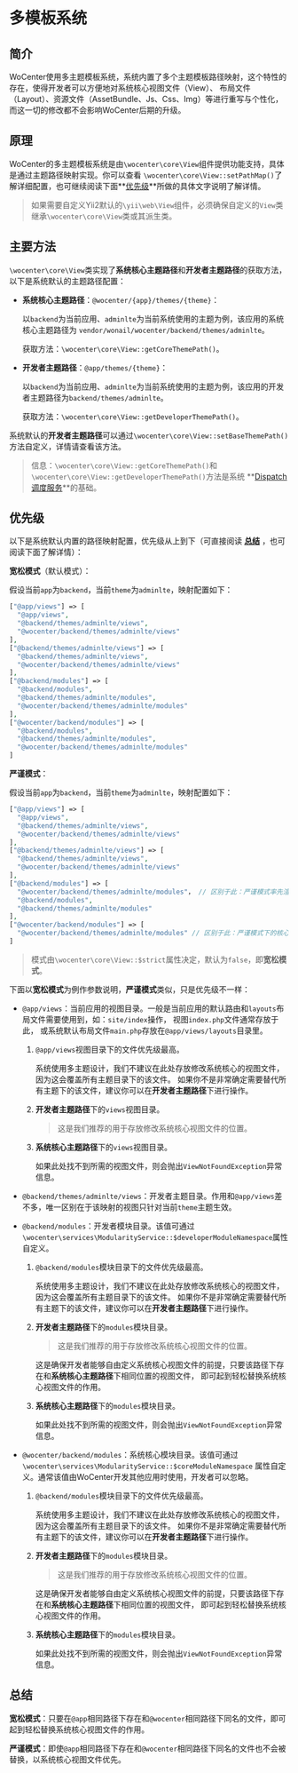 # 多模板系统

## 简介

WoCenter使用多主题模板系统，系统内置了多个主题模板路径映射，这个特性的存在，使得开发者可以方便地对系统核心视图文件（View）、
布局文件（Layout）、资源文件（AssetBundle、Js、Css、Img）等进行重写与个性化，而这一切的修改都不会影响WoCenter后期的升级。

## 原理

WoCenter的多主题模板系统是由`\wocenter\core\View`组件提供功能支持，具体是通过主题路径映射实现。你可以查看
`\wocenter\core\View::setPathMap()`了解详细配置，也可继续阅读下面**[优先级](#you-xian-ji)**所做的具体文字说明了解详情。

>   如果需要自定义Yii2默认的`\yii\web\View`组件，必须确保自定义的`View`类继承`\wocenter\core\View`类或其派生类。

## 主要方法

`\wocenter\core\View`类实现了**系统核心主题路径**和**开发者主题路径**的获取方法，以下是系统默认的主题路径配置：

- **系统核心主题路径**：`@wocenter/{app}/themes/{theme}`：

  以`backend`为当前应用、`adminlte`为当前系统使用的主题为例，该应用的系统核心主题路径为
`vendor/wonail/wocenter/backend/themes/adminlte`。

  获取方法：`\wocenter\core\View::getCoreThemePath()`。

- **开发者主题路径**：`@app/themes/{theme}`：

  以`backend`为当前应用、`adminlte`为当前系统使用的主题为例，该应用的开发者主题路径为`backend/themes/adminlte`。

  获取方法：`\wocenter\core\View::getDeveloperThemePath()`。

系统默认的**开发者主题路径**可以通过`\wocenter\core\View::setBaseThemePath()`方法自定义，详情请查看该方法。

>   信息：`\wocenter\core\View::getCoreThemePath()`和`\wocenter\core\View::getDeveloperThemePath()`方法是系统
**[Dispatch调度服务](dispatch.md)**的基础。

## 优先级

以下是系统默认内置的路径映射配置，优先级从上到下（可直接阅读 **[总结](#zong-jie)** ，也可阅读下面了解详情）：

**宽松模式**（默认模式）：

假设当前`app`为`backend`，当前`theme`为`adminlte`，映射配置如下：

```php
["@app/views"] => [
  "@app/views",
  "@backend/themes/adminlte/views",
  "@wocenter/backend/themes/adminlte/views"
],
["@backend/themes/adminlte/views"] => [
  "@backend/themes/adminlte/views",
  "@wocenter/backend/themes/adminlte/views"
],
["@backend/modules"] => [
  "@backend/modules",
  "@backend/themes/adminlte/modules",
  "@wocenter/backend/themes/adminlte/modules"
],
["@wocenter/backend/modules"] => [
  "@backend/modules",
  "@backend/themes/adminlte/modules",
  "@wocenter/backend/themes/adminlte/modules"
]
```

**严谨模式**：

假设当前`app`为`backend`，当前`theme`为`adminlte`，映射配置如下：

```php
["@app/views"] => [
  "@app/views",
  "@backend/themes/adminlte/views",
  "@wocenter/backend/themes/adminlte/views"
],
["@backend/themes/adminlte/views"] => [
  "@backend/themes/adminlte/views",
  "@wocenter/backend/themes/adminlte/views"
],
["@backend/modules"] => [
  "@wocenter/backend/themes/adminlte/modules"， // 区别于此：严谨模式率先渲染核心视图文件，文件不存在则意味着该视图文件并非核心视图文件，则继续渲染开发者模块目录内的视图文件
  "@backend/modules",
  "@backend/themes/adminlte/modules"
],
["@wocenter/backend/modules"] => [
  "@wocenter/backend/themes/adminlte/modules" // 区别于此：严谨模式下的核心视图文件直接渲染
]
```

>   模式由`\wocenter\core\View::$strict`属性决定，默认为`false`，即**宽松模式**。

下面以**宽松模式**为例作参数说明，**严谨模式**类似，只是优先级不一样：

- `@app/views`：当前应用的视图目录。一般是当前应用的默认路由和`layouts`布局文件需要使用到，如：`site/index`操作，
视图`index.php`文件通常存放于此， 或系统默认布局文件`main.php`存放在`@app/views/layouts`目录里。

   1. `@app/views`视图目录下的文件优先级最高。

      系统使用多主题设计，我们不建议在此处存放修改系统核心的视图文件，因为这会覆盖所有主题目录下的该文件。
      如果你不是非常确定需要替代所有主题下的该文件，建议你可以在**开发者主题路径**下进行操作。

   2. **开发者主题路径**下的`views`视图目录。

      >   这是我们推荐的用于存放修改系统核心视图文件的位置。

   3. **系统核心主题路径**下的`views`视图目录。

      如果此处找不到所需的视图文件，则会抛出`ViewNotFoundException`异常信息。

- `@backend/themes/adminlte/views`：开发者主题目录。作用和`@app/views`差不多，唯一区别在于该映射的视图只针对当前`theme`主题生效。

- `@backend/modules`：开发者模块目录。该值可通过`\wocenter\services\ModularityService::$developerModuleNamespace`属性自定义。

   1. `@backend/modules`模块目录下的文件优先级最高。

      系统使用多主题设计，我们不建议在此处存放修改系统核心的视图文件，因为这会覆盖所有主题目录下的该文件。
      如果你不是非常确定需要替代所有主题下的该文件，建议你可以在**开发者主题路径**下进行操作。

   2. **开发者主题路径**下的`modules`模块目录。

      >   这是我们推荐的用于存放修改系统核心视图文件的位置。

      这是确保开发者能够自由定义系统核心视图文件的前提，只要该路径下存在和**系统核心主题路径**下相同位置的视图文件，
      即可起到轻松替换系统核心视图文件的作用。

   3. **系统核心主题路径**下的`modules`模块目录。

      如果此处找不到所需的视图文件，则会抛出`ViewNotFoundException`异常信息。

- `@wocenter/backend/modules`：系统核心模块目录。该值可通过`\wocenter\services\ModularityService::$coreModuleNamespace`
属性自定义。通常该值由WoCenter开发其他应用时使用，开发者可以忽略。

   1. `@backend/modules`模块目录下的文件优先级最高。

      系统使用多主题设计，我们不建议在此处存放修改系统核心的视图文件，因为这会覆盖所有主题目录下的该文件。
      如果你不是非常确定需要替代所有主题下的该文件，建议你可以在**开发者主题路径**下进行操作。

   2. **开发者主题路径**下的`modules`模块目录。

      >   这是我们推荐的用于存放修改系统核心视图文件的位置。

      这是确保开发者能够自由定义系统核心视图文件的前提，只要该路径下存在和**系统核心主题路径**下相同位置的视图文件，
      即可起到轻松替换系统核心视图文件的作用。

   3. **系统核心主题路径**下的`modules`模块目录。

      如果此处找不到所需的视图文件，则会抛出`ViewNotFoundException`异常信息。

## 总结

**宽松模式**：只要在`@app`相同路径下存在和`@wocenter`相同路径下同名的文件，即可起到轻松替换系统核心视图文件的作用。

**严谨模式**：即使`@app`相同路径下存在和`@wocenter`相同路径下同名的文件也不会被替换，以系统核心视图文件优先。